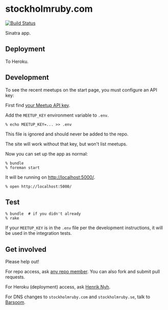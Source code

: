 # stockholmruby.com

[![Build Status](https://travis-ci.org/sthlmrb/stockholmruby.com.png)](https://travis-ci.org/sthlmrb/stockholmruby.com)

Sinatra app.


## Deployment

To Heroku.


## Development

To see the recent meetups on the start page, you must configure an API key:

First find [your Meetup API key](http://www.meetup.com/meetup_api/key/).

Add the `MEETUP_KEY` environment variable to `.env`.

    % echo MEETUP_KEY=... >> .env

This file is ignored and should never be added to the repo.

The site will work without that key, but won't list meetups.

Now you can set up the app as normal:

    % bundle
    % foreman start

It will be running on <http://localhost:5000/>.

    % open http://localhost:5000/


## Test

    % bundle  # if you didn't already
    % rake

If your `MEETUP_KEY` is in the `.env` file per the development instructions, it will be used in the integration tests.


## Get involved

Please help out!

For repo access, ask [any repo member](https://github.com/sthlmrb?tab=members). You can also fork and submit pull requests.

For Heroku (deployment) access, ask [Henrik Nyh](http://henrik.nyh.se).

For DNS changes to `stockholmruby.com` and `stockholmruby.se`, talk to [Barsoom](http://barsoom.se).
